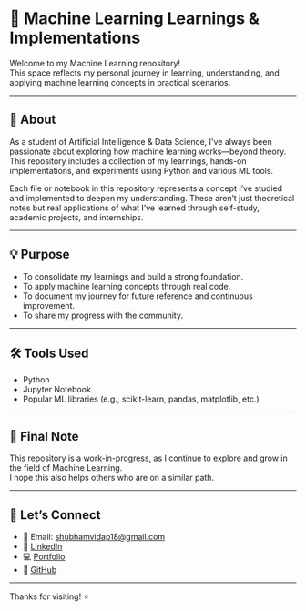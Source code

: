 # 🧠 Machine Learning Learnings & Implementations

Welcome to my Machine Learning repository!  
This space reflects my personal journey in learning, understanding, and applying machine learning concepts in practical scenarios.

---

## 📌 About

As a student of Artificial Intelligence & Data Science, I've always been passionate about exploring how machine learning works—beyond theory. This repository includes a collection of my learnings, hands-on implementations, and experiments using Python and various ML tools.  

Each file or notebook in this repository represents a concept I’ve studied and implemented to deepen my understanding. These aren’t just theoretical notes but real applications of what I’ve learned through self-study, academic projects, and internships.

---

## 💡 Purpose

- To consolidate my learnings and build a strong foundation.
- To apply machine learning concepts through real code.
- To document my journey for future reference and continuous improvement.
- To share my progress with the community.

---

## 🛠️ Tools Used

- Python
- Jupyter Notebook
- Popular ML libraries (e.g., scikit-learn, pandas, matplotlib, etc.)

---

## 🙌 Final Note

This repository is a work-in-progress, as I continue to explore and grow in the field of Machine Learning.  
I hope this also helps others who are on a similar path.

---

## 🤝 Let’s Connect

- 📧 Email: shubhamvidap18@gmail.com  
- 💼 [LinkedIn](https://www.linkedin.com/in/shubham-vidap-260462228)  
- 💻 [Portfolio](https://shubhamvidap18.github.io/My-Portfolio-Website/)  
- 🐍 [GitHub](https://github.com/ShubhamVidap18)

---

Thanks for visiting! ⭐
